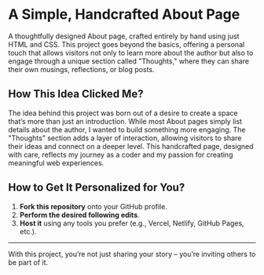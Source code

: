 # A Simple, Handcrafted About Page

A thoughtfully designed About page, crafted entirely by hand using just HTML and CSS. This project goes beyond the basics, offering a personal touch that allows visitors not only to learn more about the author but also to engage through a unique section called "Thoughts," where they can share their own musings, reflections, or blog posts.

## How This Idea Clicked Me?

The idea behind this project was born out of a desire to create a space that’s more than just an introduction. While most About pages simply list details about the author, I wanted to build something more engaging. The "Thoughts" section adds a layer of interaction, allowing visitors to share their ideas and connect on a deeper level. This handcrafted page, designed with care, reflects my journey as a coder and my passion for creating meaningful web experiences.

## How to Get It Personalized for You?

1. **Fork this repository** onto your GitHub profile.
2. **Perform the desired following edits**.
3. **Host it** using any tools you prefer (e.g., Vercel, Netlify, GitHub Pages, etc.).

---

With this project, you’re not just sharing your story – you’re inviting others to be part of it.
